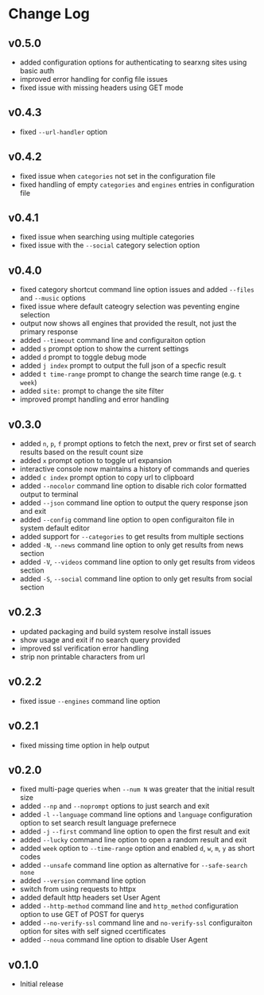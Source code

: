 # Change Log

## v0.5.0

- added configuration options for authenticating to searxng sites using basic
  auth
- improved error handling for config file issues
- fixed issue with missing headers using GET mode

## v0.4.3

- fixed `--url-handler` option

## v0.4.2

- fixed issue when `categories` not set in the configuration file
- fixed handling of empty `categories` and `engines` entries in configuration
  file

## v0.4.1

- fixed issue when searching using multiple categories
- fixed issue with the `--social` category selection option

## v0.4.0

- fixed category shortcut command line option issues and added `--files` and
  `--music` options
- fixed issue where default cateogry selection was peventing engine selection
- output now shows all engines that provided the result, not just the primary
  response
- added `--timeout` command line and configuraiton option
- added `s` prompt option to show the current settings
- added `d` prompt to toggle debug mode
- added `j index` prompt to output the full json of a specfic result
- added `t time-range` prompt to change the search time range (e.g. `t week`)
- added `site:` prompt to change the site filter
- improved prompt handling and error handling

## v0.3.0

- added `n`, `p`, `f` prompt options to fetch the next, prev or first set of
  search results based on the result count size
- added `x` prompt option to toggle url expansion
- interactive console now maintains a history of commands and queries
- added `c index` prompt option to copy url to clipboard
- added `--nocolor` command line option to disable rich color formatted output
  to terminal
- added `--json` command line option to output the query response json and exit
- added `--config` command line option to open configuraiton file in system
  default editor
- added support for `--categories` to get results from multiple sections
- added `-N`, `--news` command line option to only get results from news section
- added `-V`, `--videos` command line option to only get results from videos
  section
- added `-S`, `--social` command line option to only get results from social
  section

## v0.2.3

- updated packaging and build system resolve install issues
- show usage and exit if no search query provided
- improved ssl verification error handling
- strip non printable characters from url

## v0.2.2

- fixed issue `--engines` command line option

## v0.2.1

- fixed missing time option in help output

## v0.2.0

- fixed multi-page queries when `--num N` was greater that the initial result
  size
- added `--np` and `--noprompt` options to just search and exit
- added `-l` `--language` command line options and `language` configuration
  option to set search result language prefernece
- added `-j` `--first` command line option to open the first result and exit
- added `--lucky` command line option to open a random result and exit
- added `week` option to `--time-range` option and enabled `d`, `w`, `m`, `y` as
  short codes
- added `--unsafe` command line option as alternative for `--safe-search none`
- added `--version` command line option
- switch from using requests to httpx
- added default http headers set User Agent
- added `--http-method` command line and `http_method` configuration option to
  use GET of POST for querys
- added `--no-verify-ssl` command line and `no-verify-ssl` configuraiton option
  for sites with self signed ccertificates
- added `--noua` command line option to disable User Agent

## v0.1.0

- Initial release

